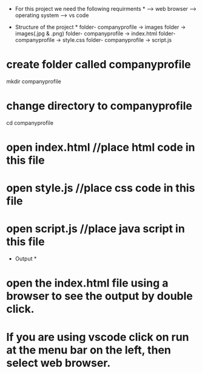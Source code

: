 * For this project we need the following requirments *
--> web browser
--> operating system
--> vs code

* Structure of the project *
folder- companyprofile -> images folder -> images(.jpg & .png) 
folder- companyprofile -> index.html
folder- companyprofile -> style.css
folder- companyprofile -> script.js

# create folder called companyprofile
mkdir companyprofile
# change directory to companyprofile
cd companyprofile
# open index.html //place html code in this file
# open style.js //place css code in this file
# open script.js //place java script in this file


* Output *
# open the index.html file using a browser to see the output by double click.
# If you are using vscode click on run at the menu bar on the left, then select web browser.
